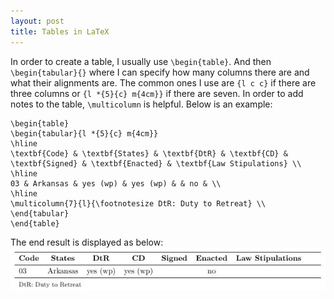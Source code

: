 ```yaml
---
layout: post
title: Tables in LaTeX
---
```


In order to create a table, I usually use ```\begin{table}```. And then ```\begin{tabular}{}``` where I can specify how many columns there are and what their alignments are. The common ones I use are ```{l c c}``` if there are three columns or ```{l *{5}{c} m{4cm}}``` if there are seven. In order to add notes to the table, ```\multicolumn``` is helpful. Below is an example:
```
\begin{table}
\begin{tabular}{l *{5}{c} m{4cm}}
\hline
\textbf{Code} & \textbf{States} & \textbf{DtR} & \textbf{CD} & \textbf{Signed} & \textbf{Enacted} & \textbf{Law Stipulations} \\
\hline
03 & Arkansas & yes (wp) & yes (wp) & & no & \\
\hline
\multicolumn{7}{l}{\footnotesize DtR: Duty to Retreat} \\
\end{tabular}
\end{table}
```
The end result is displayed as below:
![Table](https://github.com/flowerysleeves/flowerysleeves.github.io/blob/master/images/table.jpg "Table")
